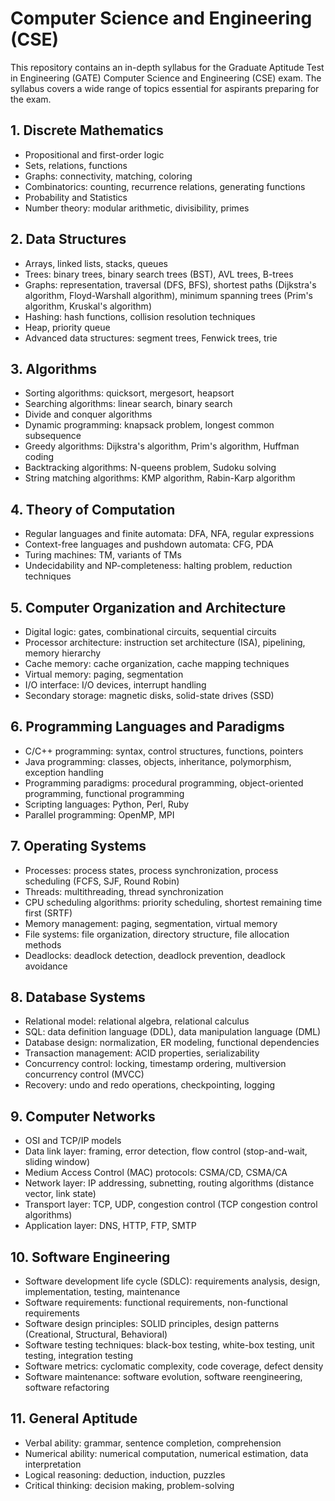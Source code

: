 # Computer Science and Engineering (CSE)

This repository contains an in-depth syllabus for the Graduate Aptitude Test in Engineering (GATE) Computer Science and Engineering (CSE) exam. The syllabus covers a wide range of topics essential for aspirants preparing for the exam.

## 1. Discrete Mathematics
- Propositional and first-order logic
- Sets, relations, functions
- Graphs: connectivity, matching, coloring
- Combinatorics: counting, recurrence relations, generating functions
- Probability and Statistics
- Number theory: modular arithmetic, divisibility, primes

## 2. Data Structures
- Arrays, linked lists, stacks, queues
- Trees: binary trees, binary search trees (BST), AVL trees, B-trees
- Graphs: representation, traversal (DFS, BFS), shortest paths (Dijkstra's algorithm, Floyd-Warshall algorithm), minimum spanning trees (Prim's algorithm, Kruskal's algorithm)
- Hashing: hash functions, collision resolution techniques
- Heap, priority queue
- Advanced data structures: segment trees, Fenwick trees, trie

## 3. Algorithms
- Sorting algorithms: quicksort, mergesort, heapsort
- Searching algorithms: linear search, binary search
- Divide and conquer algorithms
- Dynamic programming: knapsack problem, longest common subsequence
- Greedy algorithms: Dijkstra's algorithm, Prim's algorithm, Huffman coding
- Backtracking algorithms: N-queens problem, Sudoku solving
- String matching algorithms: KMP algorithm, Rabin-Karp algorithm

## 4. Theory of Computation
- Regular languages and finite automata: DFA, NFA, regular expressions
- Context-free languages and pushdown automata: CFG, PDA
- Turing machines: TM, variants of TMs
- Undecidability and NP-completeness: halting problem, reduction techniques

## 5. Computer Organization and Architecture
- Digital logic: gates, combinational circuits, sequential circuits
- Processor architecture: instruction set architecture (ISA), pipelining, memory hierarchy
- Cache memory: cache organization, cache mapping techniques
- Virtual memory: paging, segmentation
- I/O interface: I/O devices, interrupt handling
- Secondary storage: magnetic disks, solid-state drives (SSD)

## 6. Programming Languages and Paradigms
- C/C++ programming: syntax, control structures, functions, pointers
- Java programming: classes, objects, inheritance, polymorphism, exception handling
- Programming paradigms: procedural programming, object-oriented programming, functional programming
- Scripting languages: Python, Perl, Ruby
- Parallel programming: OpenMP, MPI

## 7. Operating Systems
- Processes: process states, process synchronization, process scheduling (FCFS, SJF, Round Robin)
- Threads: multithreading, thread synchronization
- CPU scheduling algorithms: priority scheduling, shortest remaining time first (SRTF)
- Memory management: paging, segmentation, virtual memory
- File systems: file organization, directory structure, file allocation methods
- Deadlocks: deadlock detection, deadlock prevention, deadlock avoidance

## 8. Database Systems
- Relational model: relational algebra, relational calculus
- SQL: data definition language (DDL), data manipulation language (DML)
- Database design: normalization, ER modeling, functional dependencies
- Transaction management: ACID properties, serializability
- Concurrency control: locking, timestamp ordering, multiversion concurrency control (MVCC)
- Recovery: undo and redo operations, checkpointing, logging

## 9. Computer Networks
- OSI and TCP/IP models
- Data link layer: framing, error detection, flow control (stop-and-wait, sliding window)
- Medium Access Control (MAC) protocols: CSMA/CD, CSMA/CA
- Network layer: IP addressing, subnetting, routing algorithms (distance vector, link state)
- Transport layer: TCP, UDP, congestion control (TCP congestion control algorithms)
- Application layer: DNS, HTTP, FTP, SMTP

## 10. Software Engineering
- Software development life cycle (SDLC): requirements analysis, design, implementation, testing, maintenance
- Software requirements: functional requirements, non-functional requirements
- Software design principles: SOLID principles, design patterns (Creational, Structural, Behavioral)
- Software testing techniques: black-box testing, white-box testing, unit testing, integration testing
- Software metrics: cyclomatic complexity, code coverage, defect density
- Software maintenance: software evolution, software reengineering, software refactoring

## 11. General Aptitude
- Verbal ability: grammar, sentence completion, comprehension
- Numerical ability: numerical computation, numerical estimation, data interpretation
- Logical reasoning: deduction, induction, puzzles
- Critical thinking: decision making, problem-solving


